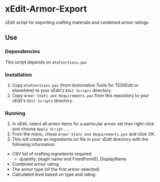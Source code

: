 # xEdit-Armor-Export

xEdit script for exporting crafting materials and combined armor ratings

## Use

### Dependencies

This script depends on `mteFunctions.pas`

### Installation

1. Copy `mteFunctions.pas` (from Automation Tools for TES5Edit or elsewhere) to your xEdit's `Edit Scripts` directory.
1. Copy `Armor Stats and Requirements.pas` from this repository to your xEdit's `Edit Scripts` directory.

### Running

1. In xEdit, select all armor items for a particular armor set then right click and choose `Apply Script...`.
1. From the menu, chose `Armor Stats and Requirements.pas` and click OK.
1. This will create an Ingredients.txt file in your xEdit directory with the following information:

* CSV list of crafting ingredients required
	* quantity, plugin name and FixedFormID, DisplayName
* Combined armor rating
* The armor type (of the first armor selected)
* Calculated level based on type and rating